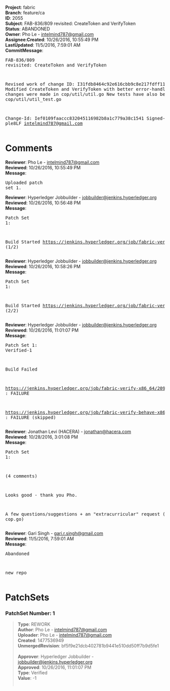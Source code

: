 <strong>Project</strong>: fabric</br><strong>Branch</strong>: feature/ca<br><strong>ID</strong>: 2055<br><strong>Subject</strong>: FAB-836/809 revisited: CreateToken and VerifyToken<br><strong>Status</strong>: ABANDONED<br><strong>Owner</strong>: Pho Le - intelmind787@gmail.com<br><strong>Assignee</strong>:<strong>Created</strong>: 10/26/2016, 10:55:49 PM<br><strong>LastUpdated</strong>: 11/5/2016, 7:59:01 AM<br><strong>CommitMessage</strong>:<br><pre>FAB-836/809 revisited: CreateToken and VerifyToken

Revised work of change ID: I31fdb8464c92e616cbb9c8e217fdff11d3a547cf
Modified CreateToken and VerifyToken with better error-handling.
These changes were made in cop/util/util.go
New tests have also been added to cop/util/util_test.go

Change-Id: Ief0109faaccc832045116982b8a1c779a38c1541
Signed-off-by: ple8LF <intelmind787@gmail.com>
</pre><h1>Comments</h1><strong>Reviewer</strong>: Pho Le - intelmind787@gmail.com<br><strong>Reviewed</strong>: 10/26/2016, 10:55:49 PM<br><strong>Message</strong>: <pre>Uploaded patch set 1.</pre><strong>Reviewer</strong>: Hyperledger Jobbuilder - jobbuilder@jenkins.hyperledger.org<br><strong>Reviewed</strong>: 10/26/2016, 10:56:48 PM<br><strong>Message</strong>: <pre>Patch Set 1:

Build Started https://jenkins.hyperledger.org/job/fabric-verify-x86_64/2097/ (1/2)</pre><strong>Reviewer</strong>: Hyperledger Jobbuilder - jobbuilder@jenkins.hyperledger.org<br><strong>Reviewed</strong>: 10/26/2016, 10:58:26 PM<br><strong>Message</strong>: <pre>Patch Set 1:

Build Started https://jenkins.hyperledger.org/job/fabric-verify-behave-x86_64/992/ (2/2)</pre><strong>Reviewer</strong>: Hyperledger Jobbuilder - jobbuilder@jenkins.hyperledger.org<br><strong>Reviewed</strong>: 10/26/2016, 11:01:07 PM<br><strong>Message</strong>: <pre>Patch Set 1: Verified-1

Build Failed 

https://jenkins.hyperledger.org/job/fabric-verify-x86_64/2097/ : FAILURE

https://jenkins.hyperledger.org/job/fabric-verify-behave-x86_64/992/ : FAILURE (skipped)</pre><strong>Reviewer</strong>: Jonathan Levi (HACERA) - jonathan@hacera.com<br><strong>Reviewed</strong>: 10/28/2016, 3:01:08 PM<br><strong>Message</strong>: <pre>Patch Set 1:

(4 comments)

Looks good - thank you Pho.

A few questions/suggestions + an "extracurricular" request (re: cop.go)</pre><strong>Reviewer</strong>: Gari Singh - gari.r.singh@gmail.com<br><strong>Reviewed</strong>: 11/5/2016, 7:59:01 AM<br><strong>Message</strong>: <pre>Abandoned

new repo</pre><h1>PatchSets</h1><h3>PatchSet Number: 1</h3><blockquote><strong>Type</strong>: REWORK<br><strong>Author</strong>: Pho Le - intelmind787@gmail.com<br><strong>Uploader</strong>: Pho Le - intelmind787@gmail.com<br><strong>Created</strong>: 1477536949<br><strong>UnmergedRevision</strong>: bf5f9e21dcb402781b9441e510dd50ff7b9d5fe1<br><br><strong>Approver</strong>: Hyperledger Jobbuilder - jobbuilder@jenkins.hyperledger.org<br><strong>Approved</strong>: 10/26/2016, 11:01:07 PM<br><strong>Type</strong>: Verified<br><strong>Value</strong>: -1<br><br></blockquote>